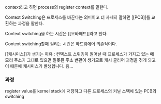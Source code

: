 context라고 하면 process의 register context를 말한다. 


Context Switching은 프로세스를 바꾼다는 의미이고 더 자세히 말하면 [[PCB]]를 교환하는 과정을 말한다. 

Context switching을 하는 시간은
[[오바헤드]]라고 한다. 

Context switching할때 걸리는 시간은 하드웨에어 의존적이다. 

[[캐시미스]]가 생기는 이유 : 컨텍스트 스위칭이 일어날 때 프로세스가 가지고 있는 메모리 주소가 그대로 있으면 잘못된 주소 변환이 생기므로 캐시 클리어 과정을 겪게 되고 이 떄문에 캐시미스가 발생합니다. 음...


### 과정 
register value를 kernel stack에 저장하고 다른 프로세스의 커널 스텍에 있는 PCB와 switching 


